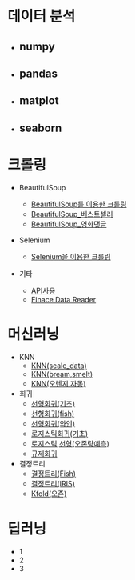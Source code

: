 # 데이터 분석
- numpy
    -
- pandas
    -
- matplot
    -
- seaborn
    -
# 크롤링
- BeautifulSoup
    - [BeautifulSoup를 이용한 크롤링](./material/%ED%81%AC%EB%A1%A4%EB%A7%81/BeautifulSoup%EB%A5%BC%20%EC%9D%B4%EC%9A%A9%ED%95%9C%20%ED%81%AC%EB%A1%A4%EB%A7%81.ipynb)
    - [BeautifulSoup_베스트셀러](./material/%ED%81%AC%EB%A1%A4%EB%A7%81/BeautifulSoup_%EB%B2%A0%EC%8A%A4%ED%8A%B8%EC%85%80%EB%9F%AC.ipynb)
    - [BeautifulSoup_영화댓글](./material/%ED%81%AC%EB%A1%A4%EB%A7%81/BeautifulSoup_%EC%98%81%ED%99%94%EB%8C%93%EA%B8%80.ipynb)
- Selenium
    - [Selenium을 이용한 크롤링](./material/%ED%81%AC%EB%A1%A4%EB%A7%81/Selenium%EC%9D%84%20%EC%9D%B4%EC%9A%A9%ED%95%9C%20%ED%81%AC%EB%A1%A4%EB%A7%81.ipynb)

- 기타
    - [API사용](./material/%ED%81%AC%EB%A1%A4%EB%A7%81/API%EC%82%AC%EC%9A%A9.ipynb)
    - [Finace Data Reader](./material/%ED%81%AC%EB%A1%A4%EB%A7%81/Finace%20Data%20Reader.ipynb)

# 머신러닝
-  KNN
    - [KNN(scale_data)](./material/KNN/KNN(scale_data).ipynb)
    - [KNN(bream,smelt)](./material/KNN/KNN(bream%2Csmelt).ipynb)
    - [KNN(오렌지 자몽)](./material/KNN/KNN(%EC%98%A4%EB%A0%8C%EC%A7%80%20%EC%9E%90%EB%AA%BD).ipynb)
- 회귀
    - [선형회귀(기초)](./material/%ED%9A%8C%EA%B7%80/%EC%84%A0%ED%98%95%ED%9A%8C%EA%B7%80(%EA%B8%B0%EC%B4%88).ipynb)
    - [선형회귀(fish)](./material/%ED%9A%8C%EA%B7%80/%EC%84%A0%ED%98%95%ED%9A%8C%EA%B7%80(fish).ipynb)
    - [선형회귀(와인)](./material/%ED%9A%8C%EA%B7%80/%EC%84%A0%ED%98%95%ED%9A%8C%EA%B7%80(%EC%99%80%EC%9D%B8).ipynb)
    - [로지스틱회귀(기초)](./material/%ED%9A%8C%EA%B7%80/%EC%84%A0%ED%98%95%ED%9A%8C%EA%B7%80(%EC%99%80%EC%9D%B8).ipynb)
    - [로지스틱,선형(오존량예측)](/material/%ED%9A%8C%EA%B7%80/%EB%A1%9C%EC%A7%80%EC%8A%A4%ED%8B%B1%2C%EC%84%A0%ED%98%95(%EC%98%A4%EC%A1%B4%EB%9F%89%EC%98%88%EC%B8%A1).ipynb)
    - [규제회귀](/material/%ED%9A%8C%EA%B7%80/%EA%B7%9C%EC%A0%9C_%ED%9A%8C%EA%B7%80.ipynb)
- 결정트리
    - [결정트리(Fish)](./material/%EA%B2%B0%EC%A0%95%ED%8A%B8%EB%A6%AC/%EA%B2%B0%EC%A0%95%ED%8A%B8%EB%A6%AC(Fish).ipynb)
    - [결정트리(IRIS)](./material/%EA%B2%B0%EC%A0%95%ED%8A%B8%EB%A6%AC/%EA%B2%B0%EC%A0%95%ED%8A%B8%EB%A6%AC(IRIS).ipynb)
    - [Kfold(오존)](./material/%EA%B2%B0%EC%A0%95%ED%8A%B8%EB%A6%AC/Kfold(%EC%98%A4%EC%A1%B4).ipynb)
# 딥러닝
- 1
- 2
- 3
